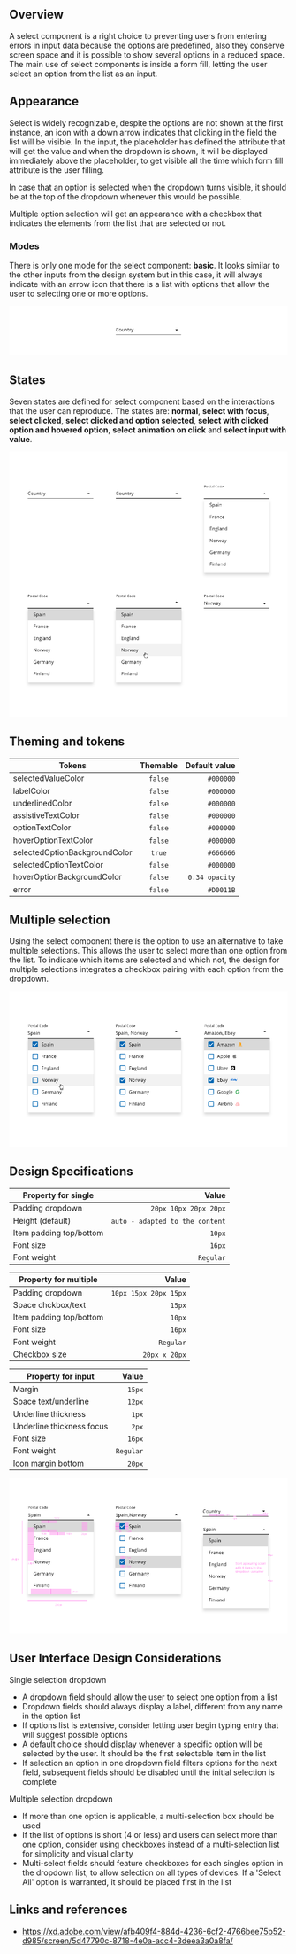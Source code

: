 ## Overview

A select component is a right choice to preventing users from entering errors in input data because the options are predefined, also they conserve screen space and it is possible to show several options in a reduced space.
The main use of select components is inside a form fill, letting the user select an option from the list as an input.

## Appearance

Select is widely recognizable, despite the options are not shown at the first instance, an icon with a down arrow indicates that clicking in the field the list will be visible.
In the input, the placeholder has defined the attribute that will get the value and when the dropdown is shown, it will be displayed immediately above the placeholder, to get visible all the time which form fill attribute is the user filling. 

In case that an option is selected when the dropdown turns visible, it should be at the top of the dropdown whenever this would be possible.

Multiple option selection will get an appearance with a checkbox that indicates the elements from the list that are selected or not.

### Modes

There is only one mode for the select component: __basic__.
It looks similar to the other inputs from the design system but in this case, it will always indicate with an arrow icon that there is a list with options that allow the user to selecting one or more options.

![Select modes](images/select_modes.png)

## States

Seven states are defined for select component based on the interactions that the user can reproduce. The states are: __normal__, __select with focus__, __select clicked__, __select clicked and option selected__, __select with clicked option and hovered option__, __select animation on click__ and __select input with value__.

![Select states](images/select_states.png)

## Theming and tokens

| Tokens        | Themable      | Default value |
| ------------- |:-------------:| -------------:| 
| selectedValueColor | `false` | `#000000`|
| labelColor   | `false` | `#000000`  |
| underlinedColor    | `false` | `#000000`  |
| assistiveTextColor      | `false`| `#000000`  |
| optionTextColor | `false` | `#000000`  |
| hoverOptionTextColor    | `false`| `#000000`  |
| selectedOptionBackgroundColor   | `true`| `#666666`  |
| selectedOptionTextColor      | `false`| `#000000`  |
| hoverOptionBackgroundColor   | `false`| `0.34 opacity`  |
| error         | `false`| `#D0011B`  |

## Multiple selection

Using the select component there is the option to use an alternative to take multiple selections. This allows the user to select more than one option from the list.
To indicate which items are selected and which not, the design for multiple selections integrates a checkbox pairing with each option from the dropdown.

![Select multiple option](images/select_multi.png)


## Design Specifications

| Property for single| Value|
|--------------------|------:|
| Padding dropdown   | `20px 10px 20px 20px`|
| Height (default)   | `auto - adapted to the content`|
| Item padding top/bottom   | `10px`|
| Font size  | `16px`|
| Font weight   | `Regular`|


| Property for multiple   | Value|
|--------------------|------:|
| Padding dropdown   | `10px 15px 20px 15px`|
| Space chckbox/text   | `15px`|
| Item padding top/bottom   | `10px`|
| Font size  | `16px`|
| Font weight   | `Regular`|
| Checkbox size   | `20px x 20px`|

| Property for input   | Value|
|--------------------|------:|
| Margin   | `15px`|
| Space text/underline   | `12px`|
| Underline thickness   | `1px`|
| Underline thickness focus  | `2px`|
| Font size  | `16px`|
| Font weight   | `Regular`|
| Icon margin bottom | `20px`|

![Select specifications](images/select_spec.png)

## User Interface Design Considerations

Single selection dropdown

- A dropdown field should allow the user to select one option from a list
- Dropdown fields should always display a label, different from any name in the option list
- If options list is extensive, consider letting user begin typing entry that will suggest possible options
- A default choice should display whenever a specific option will be selected by the user. It should be the first selectable item in the list
- If selection an option in one dropdown field filters options for the next field, subsequent fields should be disabled until the initial selection is complete

Multiple selection dropdown

- If more than one option is applicable, a multi-selection box should be used
- If the list of options is short (4 or less) and users can select more than one option, consider using checkboxes instead of a multi-selection list for simplicity and visual clarity
- Multi-select fields should feature checkboxes for each singles option in the dropdown list, to allow selection on all types of devices. If a 'Select All' option is warranted, it should be placed first in the list

## Links and references

- https://xd.adobe.com/view/afb409f4-884d-4236-6cf2-4766bee75b52-d985/screen/5d47790c-8718-4e0a-acc4-3deea3a0a8fa/

